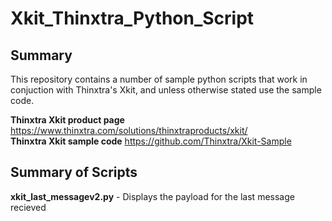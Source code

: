 # Xkit_Thinxtra_Python_Script

## Summary
This repository contains a number of sample python scripts that work in conjuction with Thinxtra's Xkit, and unless otherwise stated use the sample code.

**Thinxtra Xkit product page**
https://www.thinxtra.com/solutions/thinxtraproducts/xkit/ <br/>
**Thinxtra Xkit sample code**
https://github.com/Thinxtra/Xkit-Sample

## Summary of Scripts
**xkit_last_messagev2.py** - Displays the payload for the last message recieved

